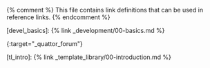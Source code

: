 {% comment %}
This file contains link definitions that can be used in reference links.
{% endcomment %}

[devel_basics]: {% link _development/00-basics.md %}

[freenode.net]: irc://chat.freenode.net:6667

[quattor-list]: https://groups.google.com/forum/#!forum/quattor
{:target="_quattor_forum"}

[tl_intro]: {% link _template_library/00-introduction.md %}
